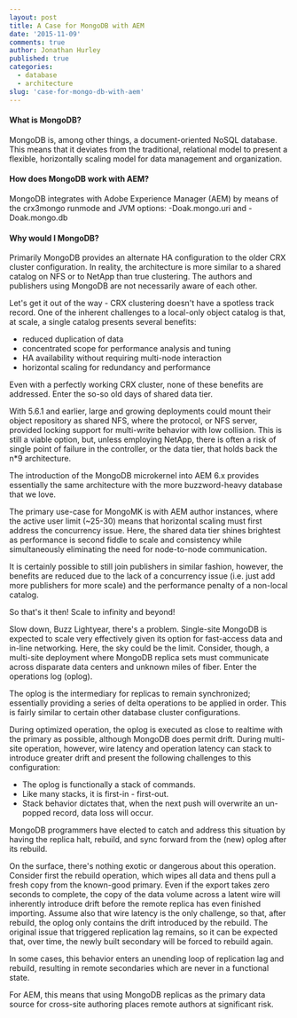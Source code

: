 ```yaml
---
layout: post
title: A Case for MongoDB with AEM
date: '2015-11-09'
comments: true
author: Jonathan Hurley
published: true
categories:
  - database
  - architecture
slug: 'case-for-mongo-db-with-aem' 
---
```

#### What is MongoDB?

MongoDB is, among other things, a document-oriented NoSQL database. This means that it
deviates from the traditional, relational model to present a flexible, horizontally scaling
model for data management and organization.

#### How does MongoDB work with AEM?

MongoDB integrates with Adobe Experience Manager (AEM) by means of the crx3mongo runmode
and JVM options: -Doak.mongo.uri and -Doak.mongo.db

#### Why would I MongoDB?

Primarily MongoDB provides an alternate HA configuration to the older CRX cluster
configuration. In reality, the architecture is more similar to a shared catalog on NFS or
to NetApp than true clustering. The authors and publishers using MongoDB are not
necessarily aware of each other.

<!--more-->

Let's get it out of the way - CRX clustering doesn't have a spotless track record. One of
the inherent challenges to a local-only object catalog is that, at scale, a single catalog
presents several benefits:

* reduced duplication of data
* concentrated scope for performance analysis and tuning
* HA availability without requiring multi-node interaction
* horizontal scaling for redundancy and performance

Even with a perfectly working CRX cluster, none of these benefits are addressed. Enter the
so-so old days of shared data tier.

With 5.6.1 and earlier, large and growing deployments could mount their object
repository as shared NFS, where the protocol, or NFS server, provided locking support
for multi-write behavior with low collision. This is still a viable option, but, unless
employing NetApp, there is often a risk of single point of failure in the controller, or
the data tier, that holds back the n*9 architecture.

The introduction of the MongoDB microkernel into AEM 6.x provides essentially the same
architecture with the more buzzword-heavy database that we love.

The primary use-case for MongoMK is with AEM author instances, where the active user limit
(~25-30) means that horizontal scaling must first address the concurrency issue. Here, the
shared data tier shines brightest as performance is second fiddle to scale and consistency
while simultaneously eliminating the need for node-to-node communication.

It is certainly possible to still join publishers in similar fashion, however, the benefits
are reduced due to the lack of a concurrency issue (i.e. just add more publishers for more
scale) and the performance penalty of a non-local catalog.

So that's it then! Scale to infinity and beyond!

Slow down, Buzz Lightyear, there's a problem. Single-site MongoDB is expected to
scale very effectively given its option for fast-access data and in-line networking. Here,
the sky could be the limit. Consider, though, a multi-site deployment where MongoDB replica
sets must communicate across disparate data centers and unknown miles of fiber. Enter the
operations log (oplog).

The oplog is the intermediary for replicas to remain synchronized; essentially providing a
series of delta operations to be applied in order. This is fairly similar to certain other
database cluster configurations.

During optimized operation, the oplog is executed as close to realtime with the primary as
possible, although MongoDB does permit drift. During multi-site operation, however, wire
latency and operation latency can stack to introduce greater drift and present the following
challenges to this configuration:

* The oplog is functionally a stack of commands.
* Like many stacks, it is first-in - first-out.
* Stack behavior dictates that, when the next push will overwrite an un-popped record,
  data loss will occur.

MongoDB programmers have elected to catch and address this situation by having the replica
halt, rebuild, and sync forward from the (new) oplog after its rebuild.

On the surface, there's nothing exotic or dangerous about this operation. Consider first the
rebuild operation, which wipes all data and thens pull a fresh copy from the known-good
primary. Even if the export takes zero seconds to complete, the copy of the data volume
across a latent wire will inherently introduce drift before the remote replica has even
finished importing. Assume also that wire latency is the only challenge, so that, after
rebuild, the oplog only contains the drift introduced by the rebuild. The original issue
that triggered replication lag remains, so it can be expected that, over time, the newly
built secondary will be forced to rebuild again.

In some cases, this behavior enters an unending loop of replication lag and rebuild,
resulting in remote secondaries which are never in a functional state.

For AEM, this means that using MongoDB replicas as the primary data source for cross-site
authoring places remote authors at significant risk.
